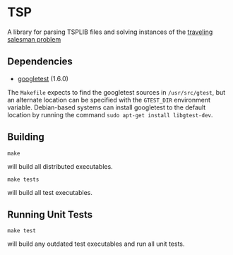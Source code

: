 # TSP
A library for parsing TSPLIB files and solving instances of the [traveling salesman problem](http://en.wikipedia.org/wiki/Travelling_salesman_problem)

## Dependencies
* [googletest](https://code.google.com/p/googletest/) (1.6.0)

The `Makefile` expects to find the googletest sources in `/usr/src/gtest`, but an alternate location can be specified with the `GTEST_DIR` environment variable. Debian-based systems can install googletest to the default location by running the command `sudo apt-get install libgtest-dev`.

## Building

    make

will build all distributed executables.

    make tests

will build all test executables.

## Running Unit Tests

    make test
  
will build any outdated test executables and run all unit tests.
